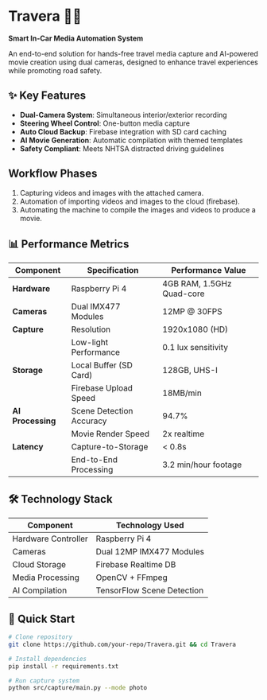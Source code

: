    # Travera 🚗📸  
**Smart In-Car Media Automation System**  

An end-to-end solution for hands-free travel media capture and AI-powered movie creation using dual cameras, designed to enhance travel experiences while promoting road safety.  

## ✨ Key Features  
- **Dual-Camera System**: Simultaneous interior/exterior recording  
- **Steering Wheel Control**: One-button media capture  
- **Auto Cloud Backup**: Firebase integration with SD card caching  
- **AI Movie Generation**: Automatic compilation with themed templates  
- **Safety Compliant**: Meets NHTSA distracted driving guidelines

## Workflow Phases
1. Capturing videos and images with the attached camera.
2. Automation of importing videos and images to the cloud (firebase).
3. Automating the machine to compile the images and videos to produce a movie.

## 📊 Performance Metrics

| Component           | Specification                     | Performance Value      |
|---------------------|-----------------------------------|------------------------|
| **Hardware**        | Raspberry Pi 4                    | 4GB RAM, 1.5GHz Quad-core |
| **Cameras**         | Dual IMX477 Modules               | 12MP @ 30FPS           |
| **Capture**         | Resolution                        | 1920x1080 (HD)         |
|                     | Low-light Performance             | 0.1 lux sensitivity   |
| **Storage**         | Local Buffer (SD Card)            | 128GB, UHS-I          |
|                     | Firebase Upload Speed             | 18MB/min              |
| **AI Processing**   | Scene Detection Accuracy          | 94.7%                 |
|                     | Movie Render Speed                | 2x realtime           |
| **Latency**         | Capture-to-Storage                | < 0.8s                |
|                     | End-to-End Processing             | 3.2 min/hour footage  |
   

## 🛠️ Technology Stack  
| Component          | Technology Used |  
|--------------------|----------------|  
| Hardware Controller | Raspberry Pi 4 |  
| Cameras            | Dual 12MP IMX477 Modules |  
| Cloud Storage      | Firebase Realtime DB |  
| Media Processing   | OpenCV + FFmpeg |  
| AI Compilation     | TensorFlow Scene Detection |  

## 🚀 Quick Start  
```bash
# Clone repository
git clone https://github.com/your-repo/Travera.git && cd Travera

# Install dependencies
pip install -r requirements.txt

# Run capture system
python src/capture/main.py --mode photo

